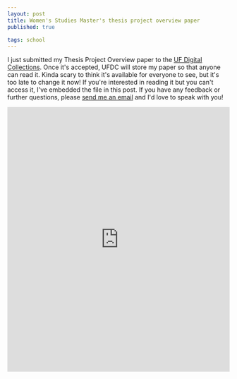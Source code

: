 ```yaml
---
layout: post
title: Women's Studies Master's thesis project overview paper
published: true

tags: school
---
```


I just submitted my Thesis Project Overview paper to the [UF 
Digital Collections](http://ufdc.ufl.edu). Once it's accepted, UFDC 
will store my paper so that anyone can read it. Kinda scary to 
think it's available for everyone to see, but it's too late to 
change it now! If you're interested in reading it but you can't 
access it, I've embedded the file in this post. If you have any 
feedback or further questions, please [send me an 
email](mailto:tdannecy@gmail.com) and I'd love to speak with you!

<iframe 
src='https://onedrive.live.com/embed?cid=AE0E1D832FB8F14F&resid=AE0E1D832FB8F14F%21311&authkey=ABcY40QLVKgiD-s&em=2&wdStartOn=1' 
width='100%' height='600px' frameborder='0'></iframe>
